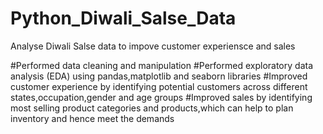 # Python_Diwali_Salse_Data
Analyse Diwali Salse data to impove customer experiensce and sales

 
#Performed data cleaning and manipulation 
#Performed exploratory data analysis (EDA) using pandas,matplotlib and 
 seaborn libraries
#Improved customer experience by identifying potential customers across 
 different states,occupation,gender and age groups
#Improved sales by identifying most selling product categories and 
 products,which can help to plan inventory and hence meet the demands 
